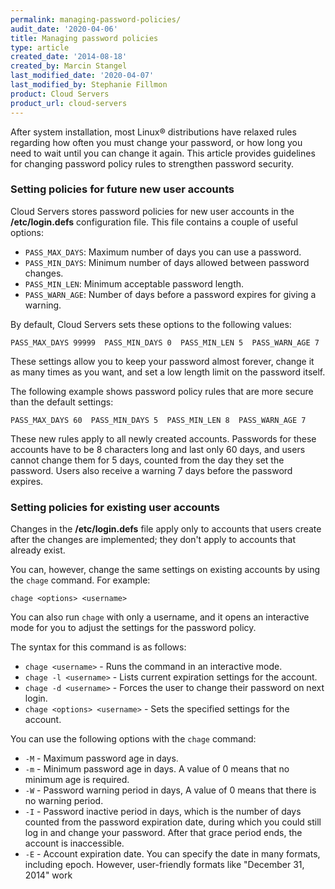 ```yaml
---
permalink: managing-password-policies/
audit_date: '2020-04-06'
title: Managing password policies
type: article
created_date: '2014-08-18'
created_by: Marcin Stangel
last_modified_date: '2020-04-07'
last_modified_by: Stephanie Fillmon
product: Cloud Servers
product_url: cloud-servers
---
```


After system installation, most Linux&reg; distributions have
relaxed rules regarding how often you must change your password, or how
long you need to wait until you can change it again. This article
provides guidelines for changing password policy rules to strengthen
password security.

### Setting policies for future new user accounts

Cloud Servers stores password policies for new user accounts
in the **/etc/login.defs** configuration file. This file contains
a couple of useful options:

- `PASS_MAX_DAYS`: Maximum number of days you can use a password.
- `PASS_MIN_DAYS`: Minimum number of days allowed between password changes.
- `PASS_MIN_LEN`: Minimum acceptable password length.
- `PASS_WARN_AGE`: Number of days before a password expires for giving a warning.

By default, Cloud Servers sets these options to the following values:

    PASS_MAX_DAYS 99999  PASS_MIN_DAYS 0  PASS_MIN_LEN 5  PASS_WARN_AGE 7

These settings allow you to keep your password almost
forever, change it as many times as you want, and set a
low length limit on the password itself.

The following example shows password policy rules that are more secure than
the default settings:

    PASS_MAX_DAYS 60  PASS_MIN_DAYS 5  PASS_MIN_LEN 8  PASS_WARN_AGE 7

These new rules apply to all newly created accounts. Passwords for
these accounts have to be 8 characters long and last only 60 days,
and users cannot change them for 5 days, counted from the
day they set the password. Users also receive a warning 7 days
before the password expires.

### Setting policies for existing user accounts

Changes in the **/etc/login.defs** file apply only to accounts that users
create after the changes are implemented; they don't apply to accounts
that already exist.

You can, however, change the same settings on existing accounts by
using the `chage` command. For example:

    chage <options> <username>

You can also run `chage` with only a username, and it opens an interactive mode
for you to adjust the settings for the password policy.

The syntax for this command is as follows:

-   `chage <username>` - Runs the command in an interactive mode.
-   `chage -l <username>` - Lists current expiration settings for
    the account.
-   `chage -d <username>` - Forces the user to change their password on
    next login.
-   `chage <options> <username>` - Sets the specified settings for
    the account.

You can use the following options with the `chage` command:

- `-M` - Maximum password age in days.
- `-m` - Minimum password age in days. A value of 0 means that no
  minimum age is required.
- `-W` - Password warning period in days, A value of 0 means that
  there is no warning period.
- `-I` - Password inactive period in days, which is the number of days
  counted from the password expiration date, during which you could
  still log in and change your password. After that grace period ends,
  the account is inaccessible.
- `-E` - Account expiration date. You can specify the date in many
  formats, including epoch. However, user-friendly formats like
  "December 31, 2014" work
